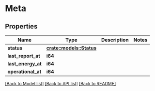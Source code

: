 # Meta

## Properties

Name | Type | Description | Notes
------------ | ------------- | ------------- | -------------
**status** | [**crate::models::Status**](Status.md) |  | 
**last_report_at** | **i64** |  | 
**last_energy_at** | **i64** |  | 
**operational_at** | **i64** |  | 

[[Back to Model list]](../README.md#documentation-for-models) [[Back to API list]](../README.md#documentation-for-api-endpoints) [[Back to README]](../README.md)


